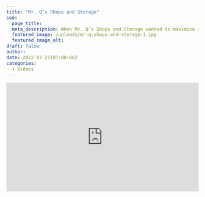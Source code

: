 ```yaml
---
title: "Mr. Q’s Shops and Storage"
seo:
  page_title:
  meta_description: When Mr. Q’s Shops and Storage wanted to maximize space for their storage business, Fox Structures delivered results by helping to add a climate-controlled storage unit to their commercial property.
  featured_image: /uploads/mr-q-shops-and-storage-1.jpg
  featured_image_alt:
draft: false
author:
date: 2022-07-21T07:00:00Z
categories:
  - Videos
---
```


<div class="wistia_responsive_padding" style="padding:56.25% 0 0 0;position:relative;"><div class="wistia_responsive_wrapper" style="height:100%;left:0;position:absolute;top:0;width:100%;"><iframe src="https://fast.wistia.net/embed/iframe/oknxtd95j4?videoFoam=true" title="Fox Structures Mr. Qs Shops and Storage Video" allow="autoplay; fullscreen" allowtransparency="true" frameborder="0" scrolling="no" class="wistia_embed" name="wistia_embed" msallowfullscreen width="100%" height="100%"></iframe></div></div>
  <script src="https://fast.wistia.net/assets/external/E-v1.js" async></script>